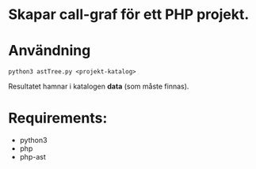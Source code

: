 # Skapar call-graf för ett PHP projekt.

# Användning
```
python3 astTree.py <projekt-katalog>
```
Resultatet hamnar i katalogen **data** (som måste finnas).

# Requirements:
* python3
* php
* php-ast
